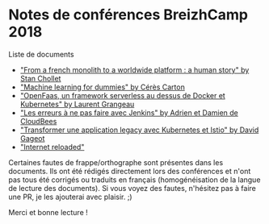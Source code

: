 # Notes de conférences BreizhCamp 2018

Liste de documents

- ["From a french monolith to a worldwide platform : a human story" by Stan Chollet](./dailymotion_monolith_to_kubernetes.md)
- ["Machine learning for dummies" by Cérès Carton](./machine_learning.md)
- ["OpenFaas, un framework serverless au dessus de Docker et Kubernetes" by Laurent Grangeau](./openfaas_framework_serverless.md)
- ["Les erreurs à ne pas faire avec Jenkins" by Adrien et Damien de CloudBees](./erreurs_jenkins.md)
- ["Transformer une application legacy avec Kubernetes et Istio" by David Gageot](./docker_kubernetes_istio.md)
- ["Internet reloaded"](./internet_reloaded.md)

Certaines fautes de frappe/orthographe sont présentes dans les documents. Ils ont été rédigés directement lors des conférences et n'ont pas tous été corrigés ou traduits en français (homogénéisation de la langue de lecture des documents). Si vous voyez des fautes, n'hésitez pas à faire une PR, je les ajouterai avec plaisir. ;)

Merci et bonne lecture  !